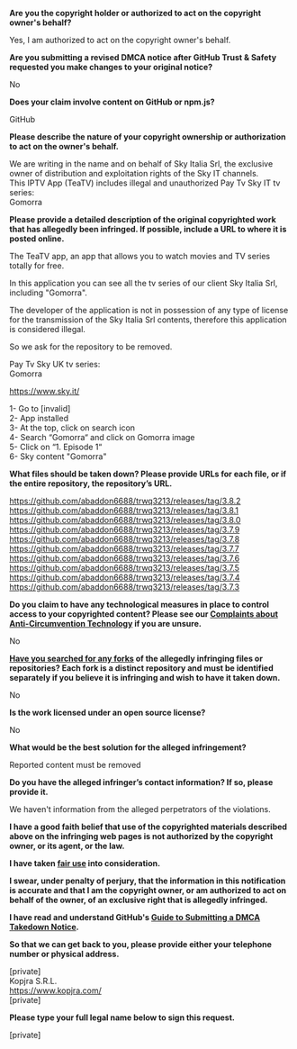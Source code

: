 **Are you the copyright holder or authorized to act on the copyright owner's behalf?**

Yes, I am authorized to act on the copyright owner's behalf.

**Are you submitting a revised DMCA notice after GitHub Trust & Safety requested you make changes to your original notice?**

No

**Does your claim involve content on GitHub or npm.js?**

GitHub

**Please describe the nature of your copyright ownership or authorization to act on the owner's behalf.**

We are writing in the name and on behalf of Sky Italia Srl, the exclusive owner of distribution and exploitation rights of the Sky IT channels.  
This IPTV App (TeaTV) includes illegal and unauthorized Pay Tv Sky IT tv series:  
Gomorra

**Please provide a detailed description of the original copyrighted work that has allegedly been infringed. If possible, include a URL to where it is posted online.**

The TeaTV app, an app that allows you to watch movies and TV series totally for free.  

In this application you can see all the tv series of our client Sky Italia Srl, including "Gomorra".

The developer of the application is not in possession of any type of license for the transmission of the Sky Italia Srl contents, therefore this application is considered illegal.

So we ask for the repository to be removed.

Pay Tv Sky UK tv series:  
Gomorra

https://www.sky.it/

1- Go to [invalid]  
2- App installed  
3- At the top, click on search icon  
4- Search “Gomorra“ and click on Gomorra image  
5- Click on “1. Episode 1“  
6- Sky content "Gomorra"

**What files should be taken down? Please provide URLs for each file, or if the entire repository, the repository’s URL.**

https://github.com/abaddon6688/trwq3213/releases/tag/3.8.2  
https://github.com/abaddon6688/trwq3213/releases/tag/3.8.1  
https://github.com/abaddon6688/trwq3213/releases/tag/3.8.0  
https://github.com/abaddon6688/trwq3213/releases/tag/3.7.9  
https://github.com/abaddon6688/trwq3213/releases/tag/3.7.8  
https://github.com/abaddon6688/trwq3213/releases/tag/3.7.7  
https://github.com/abaddon6688/trwq3213/releases/tag/3.7.6  
https://github.com/abaddon6688/trwq3213/releases/tag/3.7.5  
https://github.com/abaddon6688/trwq3213/releases/tag/3.7.4  
https://github.com/abaddon6688/trwq3213/releases/tag/3.7.3

**Do you claim to have any technological measures in place to control access to your copyrighted content? Please see our <a href="https://docs.github.com/articles/guide-to-submitting-a-dmca-takedown-notice#complaints-about-anti-circumvention-technology">Complaints about Anti-Circumvention Technology</a> if you are unsure.**

No

**<a href="https://docs.github.com/articles/dmca-takedown-policy#b-what-about-forks-or-whats-a-fork">Have you searched for any forks</a> of the allegedly infringing files or repositories? Each fork is a distinct repository and must be identified separately if you believe it is infringing and wish to have it taken down.**

No

**Is the work licensed under an open source license?**

No

**What would be the best solution for the alleged infringement?**

Reported content must be removed

**Do you have the alleged infringer’s contact information? If so, please provide it.**

We haven't information from the alleged perpetrators of the violations.

**I have a good faith belief that use of the copyrighted materials described above on the infringing web pages is not authorized by the copyright owner, or its agent, or the law.**

**I have taken <a href="https://www.lumendatabase.org/topics/22">fair use</a> into consideration.**

**I swear, under penalty of perjury, that the information in this notification is accurate and that I am the copyright owner, or am authorized to act on behalf of the owner, of an exclusive right that is allegedly infringed.**

**I have read and understand GitHub's <a href="https://docs.github.com/articles/guide-to-submitting-a-dmca-takedown-notice/">Guide to Submitting a DMCA Takedown Notice</a>.**

**So that we can get back to you, please provide either your telephone number or physical address.**

[private]  
Kopjra S.R.L.  
https://www.kopjra.com/  
[private]

**Please type your full legal name below to sign this request.**

[private]
